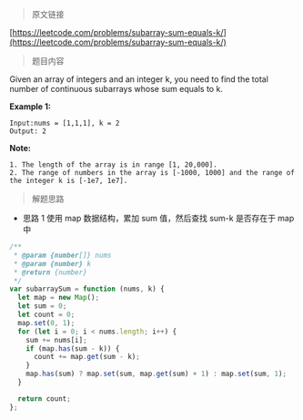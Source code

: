 <!--
 * @Author: FBB
 * @Date: 2020-04-24 20:51:49
 * @LastEditors: FBB
 * @LastEditTime: 2020-04-24 20:59:07
 * @Description:
 -->

> 原文链接

[https://leetcode.com/problems/subarray-sum-equals-k/](https://leetcode.com/problems/subarray-sum-equals-k/)

> 题目内容

Given an array of integers and an integer k, you need to find the total number of continuous subarrays whose sum equals to k.

**Example 1:**

```
Input:nums = [1,1,1], k = 2
Output: 2
```

**Note:**

```
1. The length of the array is in range [1, 20,000].
2. The range of numbers in the array is [-1000, 1000] and the range of the integer k is [-1e7, 1e7].
```

> 解题思路

- 思路 1
  使用 map 数据结构，累加 sum 值，然后查找 sum-k 是否存在于 map 中

```js
/**
 * @param {number[]} nums
 * @param {number} k
 * @return {number}
 */
var subarraySum = function (nums, k) {
  let map = new Map();
  let sum = 0;
  let count = 0;
  map.set(0, 1);
  for (let i = 0; i < nums.length; i++) {
    sum += nums[i];
    if (map.has(sum - k)) {
      count += map.get(sum - k);
    }
    map.has(sum) ? map.set(sum, map.get(sum) + 1) : map.set(sum, 1);
  }

  return count;
};
```
